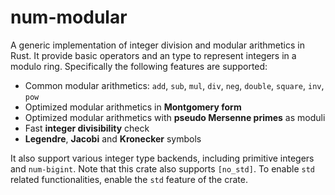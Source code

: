 # num-modular

A generic implementation of integer division and modular arithmetics in Rust. It provide basic operators and an type to represent integers in a modulo ring. Specifically the following features are supported:

- Common modular arithmetics: `add`, `sub`, `mul`, `div`, `neg`, `double`, `square`, `inv`, `pow`
- Optimized modular arithmetics in **Montgomery form**
- Optimized modular arithmetics with **pseudo Mersenne primes** as moduli
- Fast **integer divisibility** check
- **Legendre**, **Jacobi** and **Kronecker** symbols

It also support various integer type backends, including primitive integers and `num-bigint`. Note that this crate also supports `[no_std]`. To enable `std` related functionalities, enable the `std` feature of the crate.

<!-- TODO: Roadmap for v1:
- support ibig-rs, rug
- support barret reduction form
- maybe support invariant integer form?
- const functions (if const traits are stablized then)
-->
